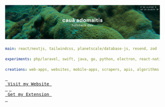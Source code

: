![image](https://github.com/adomaitisc/adomaitisc/blob/main/header.png?raw=true)
---

```yaml
main: react/nextjs, tailwindcss, planetscale/database-js, resend, zod

experiments: php/laravel, swift, java, go, python, electron, react-native

creations: web-apps, websites, mobile-apps, scrapers, apis, algorithms
```

[<kbd> <br> Visit my Website <br> </kbd>](https://adomaitisc.com)
[<kbd> <br> Get my Extension <br> </kbd>](https://inspectgpt.com)
